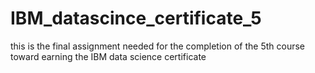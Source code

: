 # IBM_datascince_certificate_5

this is the final assignment needed for the completion of the 5th course toward earning the IBM data science certificate
